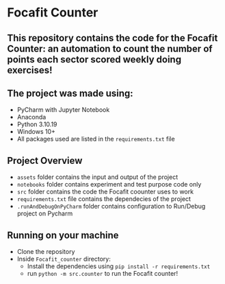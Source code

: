 # Focafit Counter

## This repository contains the code for the Focafit Counter: an automation to count the number of points each sector scored weekly doing exercises!

## The project was made using:
- PyCharm with Jupyter Notebook
- Anaconda
- Python 3.10.19
- Windows 10+
- All packages used are listed in the `requirements.txt` file

## Project Overview
- `assets` folder contains the input and output of the project
- `notebooks` folder contains experiment and test purpose code only
- `src` folder contains the code the Focafit coounter uses to work
- `requirements.txt` file contains the dependecies of the project
- `.runAndDebugOnPyCharm` folder contains configuration to Run/Debug project on Pycharm

## Running on your machine
- Clone the repository
- Inside `Focafit_counter` directory:
    - Install the dependencies using `pip install -r requirements.txt`
    - run `python -m src.counter` to run the Focafit counter!
